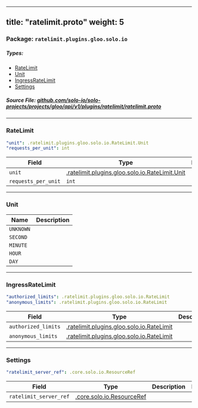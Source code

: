 
---
title: "ratelimit.proto"
weight: 5
---

<!-- Code generated by solo-kit. DO NOT EDIT. -->


### Package: `ratelimit.plugins.gloo.solo.io` 
##### Types:


- [RateLimit](#RateLimit)
- [Unit](#Unit)
- [IngressRateLimit](#IngressRateLimit)
- [Settings](#Settings)
  



##### Source File: [github.com/solo-io/solo-projects/projects/gloo/api/v1/plugins/ratelimit/ratelimit.proto](https://github.com/solo-io/solo-projects/blob/master/projects/gloo/api/v1/plugins/ratelimit/ratelimit.proto)





---
### <a name="RateLimit">RateLimit</a>



```yaml
"unit": .ratelimit.plugins.gloo.solo.io.RateLimit.Unit
"requests_per_unit": int

```

| Field | Type | Description | Default |
| ----- | ---- | ----------- |----------- | 
| `unit` | [.ratelimit.plugins.gloo.solo.io.RateLimit.Unit](../ratelimit.proto.sk#Unit) |  |  |
| `requests_per_unit` | `int` |  |  |




---
### <a name="Unit">Unit</a>



| Name | Description |
| ----- | ----------- | 
| `UNKNOWN` |  |
| `SECOND` |  |
| `MINUTE` |  |
| `HOUR` |  |
| `DAY` |  |




---
### <a name="IngressRateLimit">IngressRateLimit</a>



```yaml
"authorized_limits": .ratelimit.plugins.gloo.solo.io.RateLimit
"anonymous_limits": .ratelimit.plugins.gloo.solo.io.RateLimit

```

| Field | Type | Description | Default |
| ----- | ---- | ----------- |----------- | 
| `authorized_limits` | [.ratelimit.plugins.gloo.solo.io.RateLimit](../ratelimit.proto.sk#RateLimit) |  |  |
| `anonymous_limits` | [.ratelimit.plugins.gloo.solo.io.RateLimit](../ratelimit.proto.sk#RateLimit) |  |  |




---
### <a name="Settings">Settings</a>



```yaml
"ratelimit_server_ref": .core.solo.io.ResourceRef

```

| Field | Type | Description | Default |
| ----- | ---- | ----------- |----------- | 
| `ratelimit_server_ref` | [.core.solo.io.ResourceRef](../../../../../../../../solo-kit/api/v1/ref.proto.sk#ResourceRef) |  |  |





<!-- Start of HubSpot Embed Code -->
<script type="text/javascript" id="hs-script-loader" async defer src="//js.hs-scripts.com/5130874.js"></script>
<!-- End of HubSpot Embed Code -->
